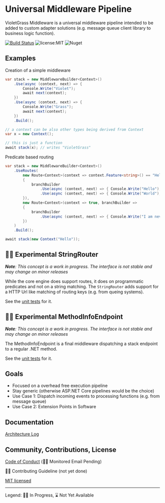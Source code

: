 # Universal Middleware Pipeline

VioletGrass Middleware is a universal middleware pipeline intended to be added to custom adapter solutions (e.g. message queue client library to business logic function).

[![Build Status](https://dev.azure.com/violetgrass/middleware/_apis/build/status/violetgrass.middleware)](https://dev.azure.com/violetgrass/middleware/_build/latest?definitionId=1)
![license:MIT](https://img.shields.io/github/license/violetgrass/middleware?style=flat-square)
![Nuget](https://img.shields.io/nuget/v/VioletGrass.Middleware?style=flat-square)

## Examples

Creation of a simple middleware

````csharp
var stack = new MiddlewareBuilder<Context>()
    .Use(async (context, next) => {
        Console.Write("Violet"); 
        await next(context); 
    })
    .Use(async (context, next) => {
        Console.Write("Grass"); 
        await next(context); 
    })
    .Build();

// a context can be also other types being derived from Context
var x = new Context();

// this is just a function
await stack(x); // writes "VioletGrass"
````

Predicate based routing

````csharp
var stack = new MiddlewareBuilder<Context>()
    .UseRoutes(
        new Route<Context>(context => context.Feature<string>() == "Hello", branchBuilder =>
        {
            branchBuilder
                .Use(async (context, next) => { Console.Write("Hello"); await next(context); })
                .Use(async (context, next) => { Console.Write("World"); await next(context); });
        }),
        new Route<Context>(context => true, branchBuilder =>
        {
            branchBuilder
                .Use(async (context, next) => { Console.Write("I am never called"); await next(context); });
        })
    )
    .Build();

await stack(new Context("Hello"));
````

## 🏃‍♂️ Experimental StringRouter

***Note**: This concept is a work in progress. The interface is not stable and may change on minor releases*

While the core engine does support routes, it does on programmatic predicates and not on a string matching. The `StringRouter` adds support for a HTTP Url like matching of routing keys (e.g. from queing systems).

See the [unit tests](test\VioletGrass.Middleware.Test\Router\StringRouterTest.cs) for it.

## 🏃‍♂️ Experimental MethodInfoEndpoint

***Note**: This concept is a work in progress. The interface is not stable and may change on minor releases*

The MethodInfoEndpoint is a final middleware dispatching a stack endpoint to a regular .NET method.

See the [unit tests](test\VioletGrass.Middleware.Test\Endpoints\MethodInfoEndpointTest.cs) for it.

## Goals

- Focused on a overhead free execution pipeline
- Stay generic (otherwise ASP.NET Core pipelines would be the choice)
- Use Case 1: Dispatch incoming events to processing functions (e.g. from message queue)
- Use Case 2: Extension Points in Software

## Documentation

[Architecture Log](docs/arch-log.md)

## Community, Contributions, License

[Code of Conduct](CODE_OF_CONDUCT.md) (🏃‍♂️ Monitored Email Pending)

🏃‍♂️ Contributing Guideline (not yet done)

[MIT licensed](LICENSE)

---

Legend: 🏃‍♂️ In Progress, ⌛ Not Yet Available